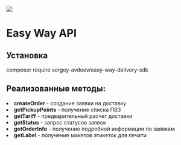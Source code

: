 ![](https://github.com/sergeiavdeev/EasyWayAPI/raw/master/img/ew-logo.png)
# Easy Way API

## Установка
composer require sergey-avdeev/easy-way-delivery-sdk

## Реализованные методы:

<li><strong>createOrder</strong>     - создание заявки на доставку
<li><strong>getPickupPoints</strong> - получение списка ПВЗ
<li><strong>getTariff</strong>       - предварительный расчет доставки
<li><strong>getStatus</strong>       - запрос статусов заявок
<li><strong>getOrderInfo</strong>    - получение подробной информации по заявкам
<li><strong>getLabel</strong>        - получение макетов этикеток для печати
